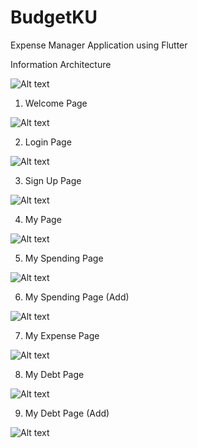 # BudgetKU

Expense Manager Application using Flutter 

Information Architecture 

<img src="/diagrams/information architecture nav.png" alt="Alt text" title="Optional title">

1. Welcome Page
<img src="/diagrams/welcome page.png" alt="Alt text" title="Optional title">

2. Login Page
<img src="/diagrams/login page.png" alt="Alt text" title="Optional title">

3. Sign Up Page
<img src="/diagrams/sign up page.png" alt="Alt text" title="Optional title">

4. My Page
<img src="/diagrams/mypage.png" alt="Alt text" title="Optional title">

5. My Spending Page
<img src="/diagrams/myspending.png" alt="Alt text" title="Optional title">

6. My Spending Page (Add)
<img src="/diagrams/myspending_add.png" alt="Alt text" title="Optional title">

7. My Expense Page
<img src="/diagrams/myexpense.png" alt="Alt text" title="Optional title">

8. My Debt Page
<img src="/diagrams/mydebt.png" alt="Alt text" title="Optional title">

9. My Debt Page (Add)
<img src="/diagrams/mydebt_add.png" alt="Alt text" title="Optional title">
